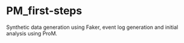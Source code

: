 # PM_first-steps
Synthetic data generation using Faker, event log generation and initial analysis using ProM.
